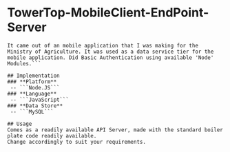 # TowerTop-MobileClient-EndPoint-Server
```This is a JSON Endpoint Server written for a Mobile Client that I was working on. It serves as an API for the mobile client. It spits out data in JSON. It models the Data as a Service (DaaS) Architecture.
It came out of an mobile application that I was making for the Ministry of Agriculture. It was used as a data service tier for the mobile application. Did Basic Authentication using available 'Node' Modules.```

## Implementation
### **Platform**
 -- ```Node.JS```
### **Language**
 -- ```JavaScript```
### **Data Store**
 -- ```MySQL```

## Usage
Comes as a readily available API Server, made with the standard boiler plate code readily available.
Change accordingly to suit your requirements.
